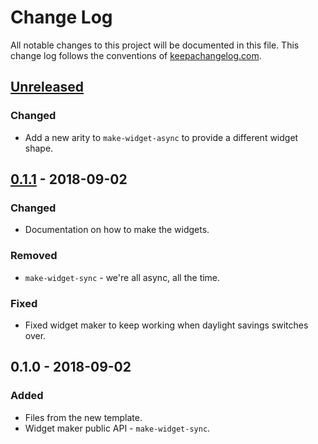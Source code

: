 # Change Log
All notable changes to this project will be documented in this file. This change log follows the conventions of [keepachangelog.com](http://keepachangelog.com/).

## [Unreleased]
### Changed
- Add a new arity to `make-widget-async` to provide a different widget shape.

## [0.1.1] - 2018-09-02
### Changed
- Documentation on how to make the widgets.

### Removed
- `make-widget-sync` - we're all async, all the time.

### Fixed
- Fixed widget maker to keep working when daylight savings switches over.

## 0.1.0 - 2018-09-02
### Added
- Files from the new template.
- Widget maker public API - `make-widget-sync`.

[Unreleased]: https://github.com/your-name/domain-spec/compare/0.1.1...HEAD
[0.1.1]: https://github.com/your-name/domain-spec/compare/0.1.0...0.1.1
